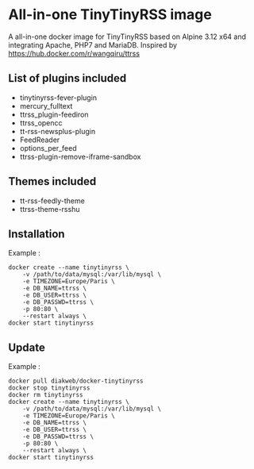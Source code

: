 # All-in-one TinyTinyRSS image
A all-in-one docker image for TinyTinyRSS based on Alpine 3.12 x64 and integrating Apache, PHP7 and MariaDB.
Inspired by https://hub.docker.com/r/wangqiru/ttrss

## List of plugins included 
- tinytinyrss-fever-plugin
- mercury_fulltext
- ttrss_plugin-feediron
- ttrss_opencc
- tt-rss-newsplus-plugin
- FeedReader
- options_per_feed
- ttrss-plugin-remove-iframe-sandbox

## Themes included
- tt-rss-feedly-theme
- ttrss-theme-rsshu

## Installation
Example :

    docker create --name tinytinyrss \
        -v /path/to/data/mysql:/var/lib/mysql \
        -e TIMEZONE=Europe/Paris \
        -e DB_NAME=ttrss \
        -e DB_USER=ttrss \
        -e DB_PASSWD=ttrss \
        -p 80:80 \
        --restart always \
    docker start tinytinyrss


## Update 
Example :

    docker pull diakweb/docker-tinytinyrss
    docker stop tinytinyrss
    docker rm tinytinyrss
    docker create --name tinytinyrss \
        -v /path/to/data/mysql:/var/lib/mysql \
        -e TIMEZONE=Europe/Paris \
        -e DB_NAME=ttrss \
        -e DB_USER=ttrss \
        -e DB_PASSWD=ttrss \
        -p 80:80 \
        --restart always \
    docker start tinytinyrss


